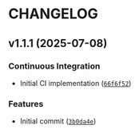 # CHANGELOG

## v1.1.1 (2025-07-08)

### Continuous Integration

- Initial CI implementation
  ([`66f6f52`](https://github.com/intel/mfd-code-quality/commit/66f6f52449e4d412547f493bec94b7118e27625e))

### Features

- Initial commit
  ([`3b0da4e`](https://github.com/intel/mfd-code-quality/commit/3b0da4e4c72a72419f03f0c9c386ab4a0927f2db))
